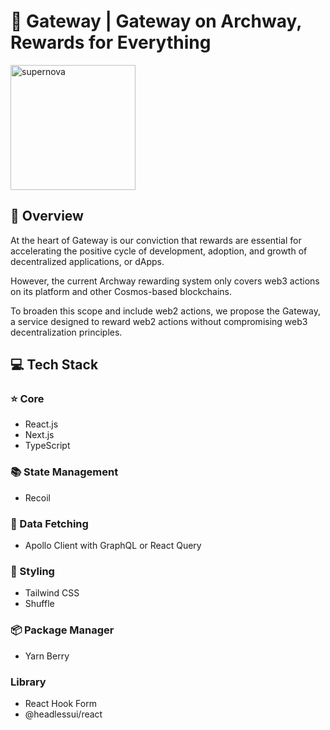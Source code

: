 # 🚪 Gateway | Gateway on Archway, Rewards for Everything
<img width="200" alt="supernova" src="https://user-images.githubusercontent.com/107841492/229033747-a4c4e572-16a0-4d9b-8683-aa4e85a08074.png">

## 🔭 Overview
At the heart of Gateway is our conviction that rewards are essential for accelerating the positive cycle of development, adoption, and growth of decentralized applications, or dApps.

However, the current Archway rewarding system only covers web3 actions on its platform and other Cosmos-based blockchains.

To broaden this scope and include web2 actions, we propose the Gateway, a service designed to reward web2 actions without compromising web3 decentralization principles.


## 💻 Tech Stack
### ⭐️ Core
- React.js
- Next.js
- TypeScript

### 📚 State Management
- Recoil

### 🚀 Data Fetching
- Apollo Client with GraphQL or React Query

### 🎨 Styling
- Tailwind CSS
- Shuffle

### 📦 Package Manager
- Yarn Berry

### Library
- React Hook Form
- @headlessui/react
